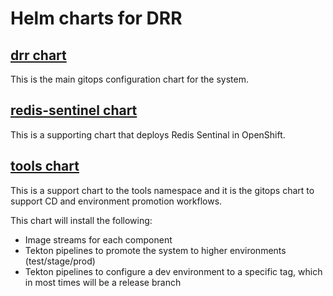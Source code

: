 # Helm charts for DRR

## [drr chart](./drr/)

This is the main gitops configuration chart for the system.

## [redis-sentinel chart](./redis-sentinel/)

This is a supporting chart that deploys Redis Sentinal in OpenShift.

## [tools chart](./tools/)

This is a support chart to the tools namespace and it is the gitops chart to support CD and environment promotion workflows.

This chart will install the following:

- Image streams for each component
- Tekton pipelines to promote the system to higher environments (test/stage/prod)
- Tekton pipelines to configure a dev environment to a specific tag, which in most times will be a release branch
